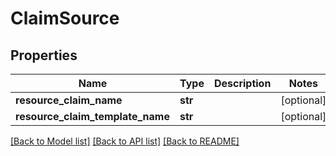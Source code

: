 # ClaimSource

## Properties
Name | Type | Description | Notes
------------ | ------------- | ------------- | -------------
**resource_claim_name** | **str** |  | [optional] 
**resource_claim_template_name** | **str** |  | [optional] 

[[Back to Model list]](../README.md#documentation-for-models) [[Back to API list]](../README.md#documentation-for-api-endpoints) [[Back to README]](../README.md)

